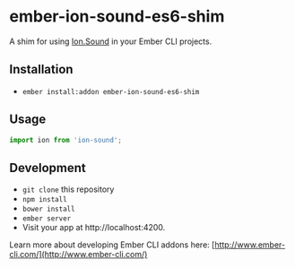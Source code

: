 # ember-ion-sound-es6-shim

A shim for using [Ion.Sound](https://github.com/IonDen/ion.sound) in your Ember CLI projects.

## Installation

* `ember install:addon ember-ion-sound-es6-shim`

## Usage

```js
import ion from 'ion-sound';
```

## Development

* `git clone` this repository
* `npm install`
* `bower install`
* `ember server`
* Visit your app at http://localhost:4200.

Learn more about developing Ember CLI addons here: [http://www.ember-cli.com/](http://www.ember-cli.com/)
